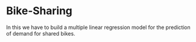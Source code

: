 # Bike-Sharing
In this we have to build a multiple linear regression model for the prediction of demand for shared bikes.
